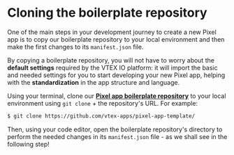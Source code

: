 # Cloning the boilerplate repository

One of the main steps in your development journey to create a new Pixel app is to copy our boilerplate repository to your local environment and then make the first changes to its `manifest.json` file.

By copying a boilerplate repository, you will not have to worry about the **default settings** required by the VTEX IO platform: it will import the basic and needed settings for you to start developing your new Pixel app, helping with the **standardization** in the app structure and language.

Using your terminal, clone our [**Pixel app boilerplate repository**](https://github.com/vtex-apps/pixel-app-template/) to your local environment using `git clone` + the repository's URL. For example:

```sh
$ git clone https://github.com/vtex-apps/pixel-app-template/
```

Then, using your code editor, open the boilerplate repository's directory to perform the needed changes in its `manifest.json` file - as we shall see in the following step!
